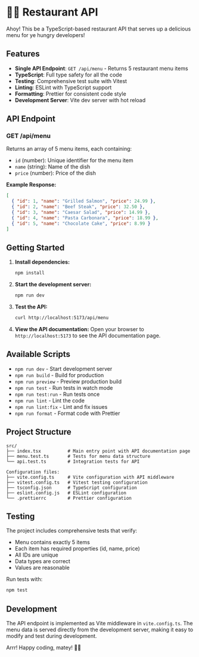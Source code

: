 # 🏴‍☠️ Restaurant API

Ahoy! This be a TypeScript-based restaurant API that serves up a delicious menu for ye hungry developers!

## Features

- **Single API Endpoint**: `GET /api/menu` - Returns 5 restaurant menu items
- **TypeScript**: Full type safety for all the code
- **Testing**: Comprehensive test suite with Vitest
- **Linting**: ESLint with TypeScript support
- **Formatting**: Prettier for consistent code style
- **Development Server**: Vite dev server with hot reload

## API Endpoint

### GET /api/menu

Returns an array of 5 menu items, each containing:
- `id` (number): Unique identifier for the menu item
- `name` (string): Name of the dish
- `price` (number): Price of the dish

**Example Response:**
```json
[
  { "id": 1, "name": "Grilled Salmon", "price": 24.99 },
  { "id": 2, "name": "Beef Steak", "price": 32.50 },
  { "id": 3, "name": "Caesar Salad", "price": 14.99 },
  { "id": 4, "name": "Pasta Carbonara", "price": 18.99 },
  { "id": 5, "name": "Chocolate Cake", "price": 8.99 }
]
```

## Getting Started

1. **Install dependencies:**
   ```bash
   npm install
   ```

2. **Start the development server:**
   ```bash
   npm run dev
   ```

3. **Test the API:**
   ```bash
   curl http://localhost:5173/api/menu
   ```

4. **View the API documentation:**
   Open your browser to `http://localhost:5173` to see the API documentation page.

## Available Scripts

- `npm run dev` - Start development server
- `npm run build` - Build for production
- `npm run preview` - Preview production build
- `npm run test` - Run tests in watch mode
- `npm run test:run` - Run tests once
- `npm run lint` - Lint the code
- `npm run lint:fix` - Lint and fix issues
- `npm run format` - Format code with Prettier

## Project Structure

```
src/
├── index.tsx          # Main entry point with API documentation page
├── menu.test.ts       # Tests for menu data structure
└── api.test.ts        # Integration tests for API

Configuration files:
├── vite.config.ts     # Vite configuration with API middleware
├── vitest.config.ts   # Vitest testing configuration
├── tsconfig.json      # TypeScript configuration
├── eslint.config.js   # ESLint configuration
└── .prettierrc        # Prettier configuration
```

## Testing

The project includes comprehensive tests that verify:
- Menu contains exactly 5 items
- Each item has required properties (id, name, price)
- All IDs are unique
- Data types are correct
- Values are reasonable

Run tests with:
```bash
npm test
```

## Development

The API endpoint is implemented as Vite middleware in `vite.config.ts`. The menu data is served directly from the development server, making it easy to modify and test during development.

Arrr! Happy coding, matey! 🏴‍☠️